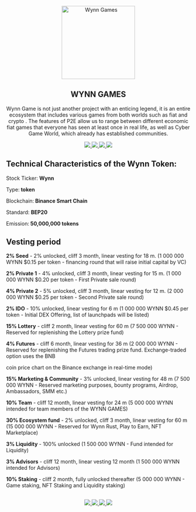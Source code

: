 
<p align="center">
 <img width="200px" src="https://wynn-games.org/img/info-logo.svg" align="center" alt="Wynn Games" />
 <h2 align="center">WYNN GAMES</h2>
 <p align="center">Wynn Game is not just another project with an enticing legend, it is an entire ecosystem that includes various games from both worlds such as fiat and crypto . The features of P2E allow us to range between different economic fiat games that everyone has seen at least once in real life, as well as Cyber Game World, which already has established communities.</p>
</p>
  <p align="center">
    <a href="https://wynn-games.org/">
      <img src="https://img.shields.io/badge/WEBSITE-e8922d?style=for-the-badge"/>
    </a>
    <a href="https://t.me/WynnGamesGroup">
      <img src="https://img.shields.io/badge/TELEGRAM_CHAT-0088cc?style=for-the-badge"/>
    </a>
    <a href="https://twitter.com/EcosystemWynn">
      <img src="https://img.shields.io/badge/TWITTER-1da1f2?style=for-the-badge"/>
    </a>
    <a href="https://medium.com/@wynngames.dev">
      <img src="https://img.shields.io/badge/MEDIUM-00ab6c?style=for-the-badge"/>
    </a>
  </p>

<p>
<h2 align="left">Technical Characteristics of the Wynn Token:</h2>
<p>Stock Ticker: <b>Wynn</b> </p>
<p>Type:<b> token</b> </p>
<p>Blockchain:<b> Binance Smart Chain</b> </p>
<p>Standard: <b>BEP20</b> </p>
<p>Emission:<b> 50,000,000 tokens</b></p>



<p>
 <h2 align="left">Vesting period</h2>
<p><b>2% Seed</b> - 2% unlocked, cliff 3 month, linear vesting for 18 m. (1 000 000 WYNN $0.15 per token - financing round that will raise initial capital by VC)<p>
<p><b>2% Private 1</b> - 4% unlocked, cliff 3 month, linear vesting for 15 m. (1 000 000 WYNN $0.20 per token - First Private sale round)<p>
<p><b>4% Private 2</b> - 5% unlocked, cliff 3 month, linear vesting for 12 m. (2 000 000 WYNN $0.25 per token - Second Private sale round)<p>
<p><b>2% IDO</b> - 10% unlocked, linear vesting for 6 m (1 000 000 WYNN $0.45 per token - Initial DEX Offering, list of launchpads will be listed)<p>
<p><b>15% Lottery</b> - cliff 2 month, linear vesting for 60 m (7 500 000 WYNN - Reserved for replenishing the Lottery prize fund)<p>
<p><b>4% Futures</b> - cliff 6 month, linear vesting for 36 m (2 000 000 WYNN - Reserved for replenishing the Futures trading prize fund. Exchange-traded option uses the BNB <p>coin price chart on the Binance exchange in real-time mode)<p>
<p><b>15% Marketing & Community</b> - 3% unlocked, linear vesting for 48 m (7 500 000 WYNN - Reserved marketing purposes, bounty programs, Airdrop, Ambassadors, SMM etc.)<p>
<p><b>10% Team</b> - cliff 12 month, linear vesting for 24 m (5 000 000 WYNN intended for team members of the WYNN GAMES)<p>
<p><b>30% Ecosystem fund</b> - 2% unlocked, cliff 3 month, linear vesting for 60 m (15 000 000 WYNN - Reserved for Wynn Rust, Play to Earn, NFT Marketplace)<p>
<p><b>3% Liquidity</b> - 100% unlocked (1 500 000 WYNN - Fund intended for Liquidity)<p>
<p><b>3% Advisors</b> - cliff 12 month, linear vesting 12 month (1 500 000 WYNN intended for Advisors)<p>
<p><b>10% Staking</b> - cliff 2 month, fully unlocked thereafter (5 000 000 WYNN - Game staking, NFT Staking and Liquidity staking)<p>
<p>


<h2 align="left"></h2>

<p align="center">
    <a href="https://wynn-games.org/">
      <img src="https://img.shields.io/badge/WEBSITE-e8922d?style=for-the-badge"/>
    </a>
    <a href="https://t.me/WynnGamesGroup">
      <img src="https://img.shields.io/badge/TELEGRAM_CHAT-0088cc?style=for-the-badge"/>
    </a>
    <a href="https://twitter.com/EcosystemWynn">
      <img src="https://img.shields.io/badge/TWITTER-1da1f2?style=for-the-badge"/>
    </a>
    <a href="https://medium.com/@wynngames.dev">
      <img src="https://img.shields.io/badge/MEDIUM-00ab6c?style=for-the-badge"/>
    </a>
  </p>
